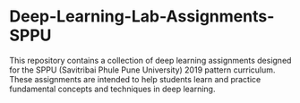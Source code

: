 # Deep-Learning-Lab-Assignments-SPPU
This repository contains a collection of deep learning assignments designed for the SPPU (Savitribai Phule Pune University) 2019 pattern curriculum. These assignments are intended to help students learn and practice fundamental concepts and techniques in deep learning.
